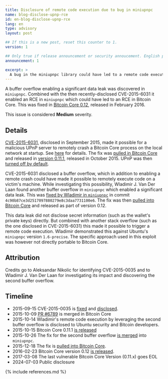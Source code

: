 ```yaml
---
title: Disclosure of remote code execution due to bug in miniupnpc
name: blog-disclose-upnp-rce
id: en-blog-disclose-upnp-rce
lang: en
type: advisory
layout: post

## If this is a new post, reset this counter to 1.
version: 1

## Only true if release announcement or security annoucement. English posts only
announcement: 1

excerpt: >
  A bug in the miniupnpc library could have led to a remote code execution in Bitcoin Core. A fix was released on October 15th, 2015 in Bitcoin Core 0.11.1.
---
```


A buffer overflow enabling a significant data leak was discovered in `miniupnpc`. Combined with the then
recently-disclosed CVE-2015-6031 it enabled an RCE in `miniupnpc` which could have led to an RCE
in Bitcoin Core. This was fixed in [Bitcoin Core 0.12](https://bitcoincore.org/en/releases/0.12.0/),
released in February 2016.

This issue is considered **Medium** severity.

## Details

[CVE-2015-6031](https://nvd.nist.gov/vuln/detail/CVE-2015-6031), disclosed in September 2015, made
it possible for a malicious UPnP server to remotely crash a Bitcoin Core process on the local
network at startup. See [here](https://nvd.nist.gov/vuln/detail/CVE-2015-6031) for details. The fix
was [pulled in Bitcoin Core](https://github.com/bitcoin/bitcoin/pull/6789) and released in [version
0.11.1](https://bitcoincore.org/en/releases/0.11.1/), released in October 2015. UPnP was then
[turned off by default](https://github.com/bitcoin/bitcoin/pull/6795).

CVE-2015-6031 disclosed a buffer overflow, which in addition to enabling a remote crash could have
made it possible to remotely execute code on a victim's machine. While investigating this
possibility, Wladimir J. Van Der Laan found another buffer overflow in `miniupnpc` which enabled a
significant data leak. This was [fixed by Wladimir in
`miniupnpc`](https://github.com/miniupnp/miniupnp/pull/157) in commit
`4c90b87ce3d2517097880279e8c3daa7731100e6`. The fix was then [pulled into Bitcoin
Core](https://github.com/bitcoin/bitcoin/pull/6980) and released as part of version 0.12.

This data leak did not disclose secret information (such as the wallet's private keys) directly. But
combined with another stack overflow (such as the one disclosed in CVE-2015-6031) this made it
possible to trigger a remote code execution. Wladimir demonstrated this against Ubuntu's `miniupnpc`
version `1.6-precise`. The specific approach used in this exploit was however not directly portable
to Bitcoin Core.

## Attribution

Credits go to Aleksandar Nikolic for identifying CVE-2015-0035 and to Wladimir J. Van Der Laan for
investigating its impact and discovering the second buffer overflow.

## Timeline

- 2015-09-15 CVE-2015-0035 is
  [fixed](https://github.com/miniupnp/miniupnp/commit/79cca974a4c2ab1199786732a67ff6d898051b78) and
  [disclosed](https://talosintelligence.com/vulnerability_reports/TALOS-2015-0035/).
- 2015-10-09 [PR #6789](https://github.com/bitcoin/bitcoin/pull/6789) is merged in Bitcoin Core
- 2015-10-14 Wladimir's remote code execution by leveraging the second buffer overflow is disclosed
  to Ubuntu security and Bitcoin developers.
- 2015-10-15 Bitcoin Core 0.11.1 [is
  released](https://lists.linuxfoundation.org/pipermail/bitcoin-dev/2015-October/011545.html)
- 2015-10-26 The fix for the second buffer overflow [is
  merged](https://github.com/miniupnp/miniupnp/pull/157) into `miniupnpc`.
- 2015-12-18 The fix is [pulled into Bitcoin Core](https://github.com/bitcoin/bitcoin/pull/6980).
- 2016-02-23 Bitcoin Core version 0.12 [is
  released](https://lists.linuxfoundation.org/pipermail/bitcoin-dev/2016-February/012456.html).
- 2017-03-08 The last vulnerable Bitcoin Core Version (0.11.x) goes EOL
- 2024-07-03 Public disclosure

{% include references.md %}
